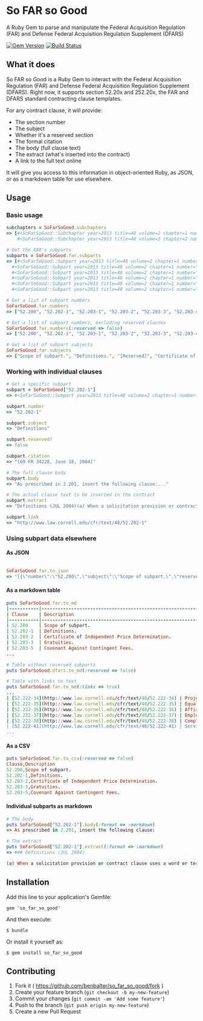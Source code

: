 # So FAR so Good

A Ruby Gem to parse and manipulate the Federal Acquisition Regulation (FAR) and Defense Federal Acquisition Regulation Supplement (DFARS)

[![Gem Version](https://badge.fury.io/rb/so_far_so_good.svg)](http://badge.fury.io/rb/so_far_so_good) [![Build Status](https://travis-ci.org/benbalter/so_far_so_good.svg)](https://travis-ci.org/benbalter/so_far_so_good)

## What it does

So FAR so Good is a Ruby Gem to interact with the Federal Acquisition Regulation (FAR) and Defense Federal Acquisition Regulation Supplement (DFARS). Right now, it supports section 52.20x and 252.20x, the FAR and DFARS standard contracting clause templates.

For any contract clause, it will provide:

* The section number
* The subject
* Whether it's a reserved section
* The formal citation
* The body (full clause text)
* The extract (what's inserted into the contract)
* A link to the full text online

It will give you access to this information in object-oriented Ruby, as JSON, or as a markdown table for use elsewhere.

## Usage

### Basic usage

```ruby
subchapters = SoFarSoGood.subchapters
=> [#<SoFarSoGood::Subchapter year=2013 title=48 volume=2 chapter=1 name="FAR">,
    #<SoFarSoGood::Subchapter year=2013 title=48 volume=3 chapter=2 name="DFARS">]

# Get the FAR's subparts
subparts = SoFarSoGood.far.subparts
=> [#<SoFarSoGood::Subpart year=2013 title=48 volume=2 chapter=1 number="52.200" subject="Scope of subpart." document="FAR" reserved=false>,
  #<SoFarSoGood::Subpart year=2013 title=48 volume=2 chapter=1 number="52.202-1" subject="Definitions." document="FAR" reserved=false>,
  #<SoFarSoGood::Subpart year=2013 title=48 volume=2 chapter=1 number="52.203-1" subject="[Reserved]" document="FAR" reserved=true>,
  #<SoFarSoGood::Subpart year=2013 title=48 volume=2 chapter=1 number="52.203-2" subject="Certificate of Independent Price Determination." document="FAR" reserved=false>,
  #<SoFarSoGood::Subpart year=2013 title=48 volume=2 chapter=1 number="52.203-3" subject="Gratuities." document="FAR" reserved=false>,
  #<SoFarSoGood::Subpart year=2013 title=48 volume=2 chapter=1 number="52.203-4" subject="[Reserved]" document="FAR" reserved=true>...]

# Get a list of subpart numbers
SoFarSoGood.far.numbers
=> ["52.200", "52.202-1", "52.203-1", "52.203-2", "52.203-3", "52.203-4", "52.203-5", ... ]

# Get a list of subpart numbers, excluding reserved clauses
SoFarSoGood.far.numbers(:reserved => false)
=> ["52.200", "52.202-1", "52.203-1", "52.203-2", "52.203-3", "52.203-4", "52.203-5", ... ]

# Get a list of subpart subjects
SoFarSoGood.far.subjects
=> ["Scope of subpart.", "Definitions.", "[Reserved]", "Certificate of Independent Price Determination.", ... ]
```

### Working with individual clauses

```ruby
# Get a specific subpart
subpart = SoFarSoGood["52.202-1"]
=> #<SoFarSoGood::Subpart year=2013 title=48 volume=2 chapter=1 number="52.202-1" subject="Definitions." document="FAR" reserved=false>

subpart.number
=> "52.202-1"

subpart.subject
=> "Definitions"

subpart.reserved?
=> false

subpart.citation
=> "[69 FR 34228, June 18, 2004]"

# The full clause body
subpart.body
=> "As prescribed in 2.201, insert the following clause:..."

# The actual clause text to be inserted in the contract
subpart.extract
=> "Definitions (JUL 2004)(a) When a solicitation provision or contract clause uses a word..."

subpart.link
=> "http://www.law.cornell.edu/cfr/text/48/52.202-1"
```

### Using subpart data elsewhere

#### As JSON

```ruby

SoFarSoGood.far.to_json
=> "[{\"number\":\"52.200\",\"subject\":\"Scope of subpart.\",\"reserverd\":false,\"citation\":..."
```

#### As a markdown table

```ruby
puts SoFarSoGood.far.to_md
|-----------|---------------------------------------------------------------------------------------------------------------------------------------------------------------|
| Clause    | Description                                                                                                                                                   |
|-----------|---------------------------------------------------------------------------------------------------------------------------------------------------------------|
| 52.200    | Scope of subpart.                                                                                                                                             |
| 52.202-1  | Definitions.                                                                                                                                                  |
| 52.203-2  | Certificate of Independent Price Determination.                                                                                                               |
| 52.203-3  | Gratuities.                                                                                                                                                   |
| 52.203-5  | Covenant Against Contingent Fees.                                                                                                                             |
...

# Table without reserved subparts
puts SoFarSoGood.dfars.to_md(:reserved => false)

# Table with links to text
puts SoFarSoGood.far.to_md(:links => true)
...
| [52.222-34](http://www.law.cornell.edu/cfr/text/48/52.222-34) | Project Labor Agreement.                                                                                                                                      |
| [52.222-35](http://www.law.cornell.edu/cfr/text/48/52.222-35) | Equal Opportunity for Veterans.                                                                                                                               |
| [52.222-36](http://www.law.cornell.edu/cfr/text/48/52.222-36) | Affirmative Action for Workers With Disabilities.                                                                                                             |
| [52.222-37](http://www.law.cornell.edu/cfr/text/48/52.222-37) | Employment Reports on Veterans.                                                                                                                               |
| [52.222-38](http://www.law.cornell.edu/cfr/text/48/52.222-38) | Compliance with Veterans' Employment Reporting Requirements.                                                                                                  |
| [52.222-41](http://www.law.cornell.edu/cfr/text/48/52.222-41) | Service Contract Act of 1965.
...
```

#### As a CSV
```ruby
puts SoFarSoGood.far.to_csv(:reserved => false)
Clause,Description
52.200,Scope of subpart.
52.202-1,Definitions.
52.203-2,Certificate of Independent Price Determination.
52.203-3,Gratuities.
52.203-5,Covenant Against Contingent Fees.
```

#### Individual subparts as markdown

```ruby
# The body
puts SoFarSoGood["52.202-1"].body(:format => :markdown)
=> As prescribed in 2.201, insert the following clause:

# The extract
puts SoFarSoGood["52.202-1"].extract(:format => :markdown)
=> ### Definitions (JUL 2004)

(a) When a solicitation provision or contract clause uses a word or term that is defined in the Federal Acquisition Regulation (FAR), the word or term has the same meaning as the definition in FAR 2.101 in effect at the time the solicitation was issued, unless— ...
```

## Installation

Add this line to your application's Gemfile:

    gem 'so_far_so_good'

And then execute:

    $ bundle

Or install it yourself as:

    $ gem install so_far_so_good

## Contributing

1. Fork it ( https://github.com/benbalter/so_far_so_good/fork )
2. Create your feature branch (`git checkout -b my-new-feature`)
3. Commit your changes (`git commit -am 'Add some feature'`)
4. Push to the branch (`git push origin my-new-feature`)
5. Create a new Pull Request
